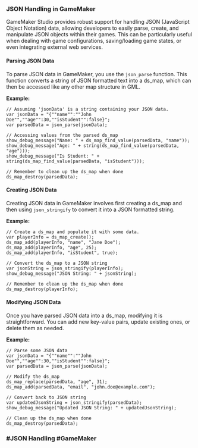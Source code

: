 ### JSON Handling in GameMaker

GameMaker Studio provides robust support for handling JSON (JavaScript Object Notation) data, allowing developers to easily parse, create, and manipulate JSON objects within their games. This can be particularly useful when dealing with game configurations, saving/loading game states, or even integrating external web services.

#### Parsing JSON Data
To parse JSON data in GameMaker, you use the `json_parse` function. This function converts a string of JSON formatted text into a ds_map, which can then be accessed like any other map structure in GML.

**Example:**
```gml
// Assuming 'jsonData' is a string containing your JSON data.
var jsonData = "{""name"":""John Doe"",""age"":30,""isStudent"":false}";
var parsedData = json_parse(jsonData);

// Accessing values from the parsed ds_map
show_debug_message("Name: " + ds_map_find_value(parsedData, "name"));
show_debug_message("Age: " + string(ds_map_find_value(parsedData, "age")));
show_debug_message("Is Student: " + string(ds_map_find_value(parsedData, "isStudent")));

// Remember to clean up the ds_map when done
ds_map_destroy(parsedData);
```

#### Creating JSON Data
Creating JSON data in GameMaker involves first creating a ds_map and then using `json_stringify` to convert it into a JSON formatted string.

**Example:**
```gml
// Create a ds_map and populate it with some data.
var playerInfo = ds_map_create();
ds_map_add(playerInfo, "name", "Jane Doe");
ds_map_add(playerInfo, "age", 25);
ds_map_add(playerInfo, "isStudent", true);

// Convert the ds_map to a JSON string
var jsonString = json_stringify(playerInfo);
show_debug_message("JSON String: " + jsonString);

// Remember to clean up the ds_map when done
ds_map_destroy(playerInfo);
```

#### Modifying JSON Data
Once you have parsed JSON data into a ds_map, modifying it is straightforward. You can add new key-value pairs, update existing ones, or delete them as needed.

**Example:**
```gml
// Parse some JSON data
var jsonData = "{""name"":""John Doe"",""age"":30,""isStudent"":false}";
var parsedData = json_parse(jsonData);

// Modify the ds_map
ds_map_replace(parsedData, "age", 31);
ds_map_add(parsedData, "email", "john.doe@example.com");

// Convert back to JSON string
var updatedJsonString = json_stringify(parsedData);
show_debug_message("Updated JSON String: " + updatedJsonString);

// Clean up the ds_map when done
ds_map_destroy(parsedData);
```

### #JSON Handling #GameMaker